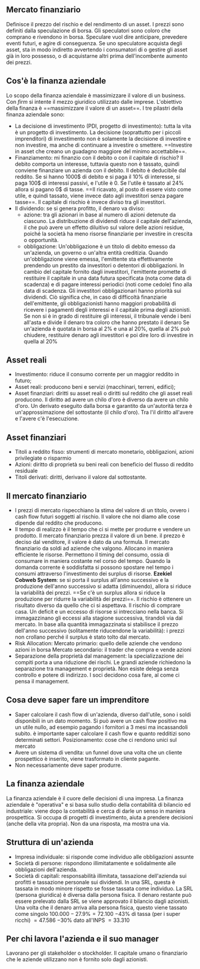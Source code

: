 ## Mercato finanziario
Definisce il prezzo del rischio e del rendimento di un asset. I prezzi sono definiti dalla speculazione di borsa. Gli speculatori sono coloro che comprano e rivendono in borsa.
Speculare vuol dire anticipare, prevedere eventi futuri, e agire di conseguenza.
Se uno speculatore acquista degli asset, sta in modo indiretto avvertendo i consumatori di o gestire gli asset già in loro possesso, o di acquistarne altri prima dell'incombente aumento dei prezzi. 
## Cos'è la finanza aziendale
Lo scopo della finanza aziendale è massimizzare il valore di un business. Con *firm* si intente il mezzo giuridico utilizzato dalle imprese.
L'obiettivo della finanza è ==massimizzare il valore di un asset==.
I tre pilastri della finanza aziendale sono:
- La decisione di investimento (PDI, progetto di investimento): tutta la vita è un progetto di investimento. La decisione (soprattutto per i piccoli imprenditori) di investimento non è solamente la decisione di investire e non investire, ma anche di continuare a investire o smettere. ==Investire in asset che creano un guadagno maggiore del minimo accettabile==.
- Finanziamento: mi finanzio con il debito o con il capitale di rischio? Il debito comporta un interesse, tuttavia questo non è tassato, quindi conviene finanziare un azienda con il debito. Il debito è deducibile dal reddito. Se si hanno 1000$ di debito e si paga il 10% di interesse, si paga 100$ di interessi passivi, e l'utile è 0. Se l'utile è tassato al 24% allora si pagano 0$ di tasse. ==Il ricavato, al posto di essere visto come utile, e quindi tassato, viene invece dato agli investitori senza pagare tasse==. Il capitale di rischio è invece diviso tra gli investitori.
- Il dividendo: se si genera profitto, il denaro va diviso:
	- azione: tra gli azionari in base al numero di azioni detenute da ciascuno. La distribuzione di dividendi riduce il capitale dell'azienda, il che può avere un effetto diluitivo sul valore delle azioni residue, poiché la società ha meno risorse finanziarie per investire in crescita o opportunità. 
	- obbligazione: Un'obbligazione è un titolo di debito emesso da un'azienda, un governo o un'altra entità creditizia. Quando un'obbligazione viene emessa, l'emittente sta effettivamente prendendo un prestito da investitori o detentori di obbligazioni. In cambio del capitale fornito dagli investitori, l'emittente promette di restituire il capitale in una data futura specificata (nota come data di scadenza) e di pagare interessi periodici (noti come cedole) fino alla data di scadenza. Gli investitori obbligazionari hanno priorità sui dividendi. Ciò significa che, in caso di difficoltà finanziarie dell'emittente, gli obbligazionisti hanno maggiori probabilità di ricevere i pagamenti degli interessi e il capitale prima degli azionisti.
Se non si è in grado di restituire gli interessi, il tribunale vende i beni all'asta e divide il denaro tra coloro che hanno prestato il denaro
Se un'azienda è quotata in borsa al 2% e una al 20%, quella al 2% può chiudere, restituire denaro agli investitori e poi dire loro di investire in quella al 20%
## Asset reali
- Investimento: riduce il consumo corrente per un maggior reddito in futuro;
- Asset reali: producono beni e servizi (macchinari, terreni, edifici);
- Asset finanziari: diritti su asset reali o diritti sul reddito che gli asset reali producono.
Il diritto ad avere un chilo d'oro è diverso da avere un chilo d'oro. Un derivato eseguito dalla borsa e garantito da un'autorità terza è un'approssimazione del sottostante (il chilo d'oro). Tra l'il diritto all'avere e l'avere c'è l'esecuzione. 
## Asset finanziari
- Titoli a reddito fisso: strumenti di mercato monetario, obbligazioni, azioni privilegiate o risparmio
- Azioni: diritto di proprietà su beni reali con beneficio del flusso di reddito residuale
- Titoli derivati: diritti, derivano il valore dal sottostante.
## Il mercato finanziario
- I prezzi di mercato rispecchiano la stima del valore di un titolo, ovvero i cash flow futuri soggetti  al rischio. Il valore che noi diamo alle cose dipende dal reddito che producono.
- Il tempo di realizzo è il tempo che ci si mette per produrre e vendere un prodotto. 
Il mercato finanziario prezza il valore di un bene. il prezzo è deciso dal venditore, il valore è dato da una formula. Il mercato finanziario da soldi ad aziende che valgono. Allocano in maniera efficiente le risorse.
Permettono il timing del consumo, ossia di consumare in maniera costante nel corso del tempo. Quando la domanda corrente è soddisfatta si possono spostare nel tempo i consumi attraverso l'investimento dei surplus di risorse.
**Ezekiel Cobweb System**: se si porta il surplus all'anno successivo e la produzione dell'anno successivo si adatta (diminuendo), allora si riduce la variabilità dei prezzi. ==Se c'è un surplus allora si riduce la produzione per ridurre la variabilità dei prezzi==.
Il rischio è ottenere un risultato diverso da quello che ci si aspettava. Il rischio di comprare casa.
Un deficit e un eccesso di risorse si intrecciano nella banca.
Si immagazzinano gli eccessi alla stagione successiva, tirandoli via dal mercato. In base alla quantità immagazzinata si stabilisce il prezzo dell'anno successivo (solitamente riducendone la variabilità): i prezzi non crollano perché il surplus è stato tolto dal mercato. 
- Risk Allocation: 
Mercato primario: quello delle aziende che vendono azioni in borsa
Mercato secondario: il trader che compra e vende azioni
- Separazione della proprietà dal management: la specializzazione dei compiti porta a una riduzione dei rischi. Le grandi aziende richiedono la separazione tra management e proprietà. Non esiste delega senza controllo e potere di indirizzo. I soci decidono cosa fare, al come ci pensa il management. 
## Cosa deve saper fare un imprenditore
- Saper calcolare il cash flow di un'azienda, diverso dall'utile, sono i soldi disponibili in un dato momento. Si può avere un cash flow positivo ma un utile nullo, ad esempio pagando i fornitori a 3 mesi ma incassandoli subito. è importante saper calcolare il cash flow e quanto redditizi sono determinati settori. Posizionamento: cose che ci rendono unici sul mercato
- Avere un sistema di vendita: un funnel dove una volta che un cliente prospettico è inserito, viene trasformato in cliente pagante.
- Non necessariamente deve saper produrre.
## La finanza aziendale
La finanza aziendale è il cuore delle decisioni di una impresa. La finanza aziendale è "operativa" e si basa sullo studio della contabilità di bilancio ed industriale: viene dopo la contabilità e cerca di darle un senso in maniera prospettica.
Si occupa di progetti di investimento, aiuta a prendere decisioni (anche della vita propria). Non da una risposta, ma mostra una via.
## Struttura di un'azienda
- Impresa individuale: si risponde come individuo alle obbligazioni assunte
- Società di persone: rispondono illimitatamente e solidalmente alle obbligazioni dell'azienda.
- Società di capitali: responsabilità illimitata, tassazione dell'azienda sui profitti e tassazione personale sui dividendi. In una SRL, questa è tassata in modo minore rispetto se fosse tassata come individuo.  La SRL (persona giuridica) è diversa dalla persona fisica. Il denaro restante può essere prelevato dalla SRL se viene approvato il bilancio dagli azionisti. Una volta che il denaro arriva alla persona fisica, questo viene tassato come singolo
$100.000-27.9\%=72.100$
$-43\%$ di tassa (per i super ricchi)
$=47.586$
$-30\%$ dato all'INPS
$=33.310$
## Per chi lavora l'azienda e il suo manager
Lavorano per gli stakeholder o stockholder. Il capitale umano o finanziario che le aziende utilizzano non è fornito solo dagli azionisti.